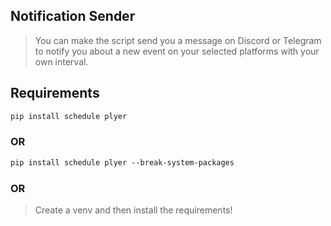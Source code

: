 ## Notification Sender
> You can make the script send you a message on Discord or Telegram to notify you about a new event on your selected platforms with your own interval.

## Requirements
```markdown
pip install schedule plyer
```
### OR
```markdown
pip install schedule plyer --break-system-packages
```
### OR
> Create a venv and then install the requirements!

